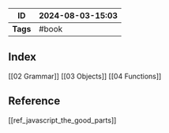 | ID       | 2024-08-03-15:03 |
| -------- | ---------------- |
| **Tags** | #book            |
## Index
[[02 Grammar]]
[[03 Objects]]
[[04 Functions]]
## Reference
[[ref_javascript_the_good_parts]]